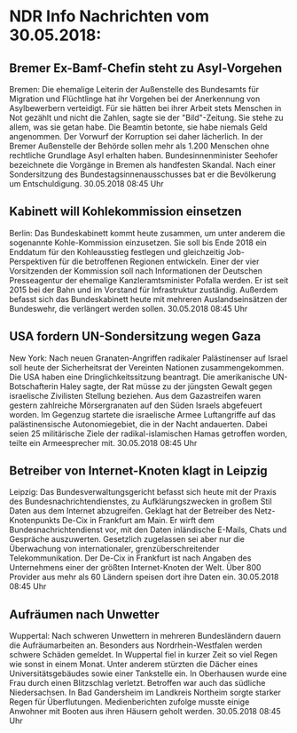 # NDR Info Nachrichten vom 30.05.2018:


## Bremer Ex-Bamf-Chefin steht zu Asyl-Vorgehen
Bremen: Die ehemalige Leiterin der Außenstelle des Bundesamts für Migration und Flüchtlinge hat ihr Vorgehen bei der Anerkennung von Asylbewerbern verteidigt. Für sie hätten bei ihrer Arbeit stets Menschen in Not gezählt und nicht die Zahlen, sagte sie der "Bild"-Zeitung. Sie stehe zu allem, was sie getan habe. Die Beamtin betonte, sie habe niemals Geld angenommen. Der Vorwurf der Korruption sei daher lächerlich. In der Bremer Außenstelle der Behörde sollen mehr als 1.200 Menschen ohne rechtliche Grundlage Asyl erhalten haben. Bundesinnenminister Seehofer bezeichnete die Vorgänge in Bremen als handfesten Skandal. Nach einer Sondersitzung des Bundestagsinnenausschusses bat er die Bevölkerung um Entschuldigung. 30.05.2018 08:45 Uhr 

## Kabinett will Kohlekommission einsetzen
Berlin: Das Bundeskabinett kommt heute zusammen, um unter anderem die sogenannte Kohle-Kommission einzusetzen. Sie soll bis Ende 2018 ein Enddatum für den Kohleausstieg festlegen und gleichzeitig Job-Perspektiven für die betroffenen Regionen entwickeln. Einer der vier Vorsitzenden der Kommission soll nach Informationen der Deutschen Presseagentur der ehemalige Kanzleramtsminister Pofalla werden. Er ist seit 2015 bei der Bahn und im Vorstand für Infrastruktur zuständig. Außerdem befasst sich das Bundeskabinett heute mit mehreren Auslandseinsätzen der Bundeswehr, die verlängert werden sollen. 30.05.2018 08:45 Uhr 

## USA fordern UN-Sondersitzung wegen Gaza
New York: Nach neuen Granaten-Angriffen radikaler Palästinenser auf Israel soll heute der Sicherheitsrat der Vereinten Nationen zusammengekommen. Die USA haben eine Dringlichkeitssitzung beantragt. Die amerikanische UN-Botschafterin Haley sagte, der Rat müsse zu der jüngsten Gewalt gegen israelische Zivilisten Stellung beziehen. Aus dem Gazastreifen waren gestern zahlreiche Mörsergranaten auf den Süden Israels abgefeuert worden. Im Gegenzug startete die israelische Armee Luftangriffe auf das palästinensische Autonomiegebiet, die in der Nacht andauerten. Dabei seien 25 militärische Ziele der radikal-islamischen Hamas getroffen worden, teilte ein Armeesprecher mit. 30.05.2018 08:45 Uhr 

## Betreiber von Internet-Knoten klagt in Leipzig
Leipzig: Das Bundesverwaltungsgericht befasst sich heute mit der Praxis des Bundesnachrichtendienstes, zu Aufklärungszwecken in großem Stil Daten aus dem Internet abzugreifen. Geklagt hat der Betreiber des Netz-Knotenpunkts De-Cix in Frankfurt am Main. Er wirft dem Bundesnachrichtendienst vor, mit den Daten inländische E-Mails, Chats und Gespräche auszuwerten. Gesetzlich zugelassen sei aber nur die Überwachung von internationaler, grenzüberschreitender Telekommunikation. Der De-Cix in Frankfurt ist nach Angaben des Unternehmens einer der größten Internet-Knoten der Welt. Über 800 Provider aus mehr als 60 Ländern speisen dort ihre Daten ein. 30.05.2018 08:45 Uhr 

## Aufräumen nach Unwetter
Wuppertal: Nach schweren Unwettern in mehreren Bundesländern dauern die Aufräumarbeiten an. Besonders aus Nordrhein-Westfalen werden schwere Schäden gemeldet. In Wuppertal fiel in kurzer Zeit so viel Regen wie sonst in einem Monat. Unter anderem stürzten die Dächer eines Universitätsgebäudes sowie einer Tankstelle ein. In Oberhausen wurde eine Frau durch einen Blitzschlag verletzt. Betroffen war auch das südliche Niedersachsen. In Bad Gandersheim im Landkreis Northeim sorgte starker Regen für Überflutungen. Medienberichten zufolge musste einige Anwohner mit Booten aus ihren Häusern geholt werden. 30.05.2018 08:45 Uhr 

